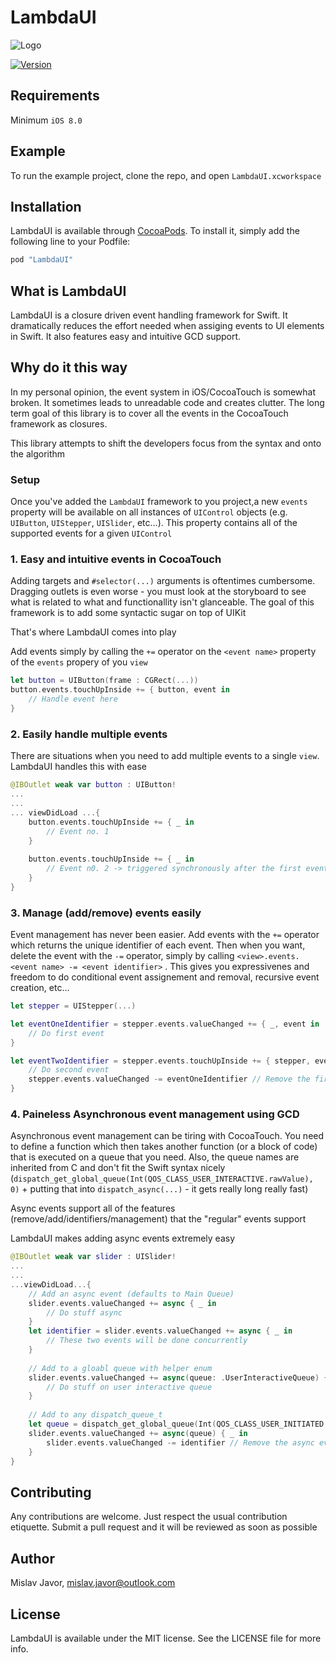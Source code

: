 # LambdaUI


![Logo](http://i.imgur.com/90cVzLB.png)

[![Version](https://img.shields.io/cocoapods/v/LambdaUI.svg?style=flat)](http://cocoapods.org/pods/LambdaUI)

## Requirements

Minimum `iOS 8.0`

## Example

To run the example project, clone the repo, and open `LambdaUI.xcworkspace`
## Installation

LambdaUI is available through [CocoaPods](http://cocoapods.org). To install
it, simply add the following line to your Podfile:

```ruby
pod "LambdaUI"
```

## What is LambdaUI

LambdaUI is a closure driven event handling framework for Swift. It dramatically reduces the effort needed when assiging events to UI elements in Swift. It also features easy and intuitive GCD support.

## Why do it this way

In my personal opinion, the event system in iOS/CocoaTouch is somewhat broken. It sometimes leads to unreadable code and creates clutter. The long term goal of this library is to cover all the events in the CocoaTouch framework as closures.

This library attempts to shift the developers focus from the syntax and onto the algorithm
### Setup

Once you've added the `LambdaUI` framework to you project,a new `events` property will be available on all instances of `UIControl` objects (e.g. `UIButton`, `UIStepper`, `UISlider`, etc...). This property contains all of the supported events for a given `UIControl`

### 1. Easy and intuitive events in CocoaTouch
Adding targets and `#selector(...)` arguments is oftentimes cumbersome. Dragging outlets is even worse - you must look at the storyboard to see what is related to what and functionallity isn't glanceable. The goal of this framework is to add some syntactic sugar on top of UIKit

That's where LambdaUI comes into play

Add events simply by calling the `+=` operator on the `<event name>` property of the  `events` propery of you `view`
```swift
let button = UIButton(frame : CGRect(...))
button.events.touchUpInside += { button, event in
    // Handle event here
}
```

### 2. Easily handle multiple events
There are situations when you need to add multiple events to a single `view`. LambdaUI handles this with ease

```swift
@IBOutlet weak var button : UIButton!
...
...
... viewDidLoad ...{
    button.events.touchUpInside += { _ in 
        // Event no. 1
    }
    
    button.events.touchUpInside += { _ in
        // Event n0. 2 -> triggered synchronously after the first event is complete
    }
}
```

### 3. Manage (add/remove) events easily
Event management has never been easier. Add events with the `+=` operator which returns the unique identifier of each event. Then when you want, delete the event with the `-=` operator, simply by calling `<view>.events.<event name> -= <event identifier>` . This gives you expressivenes and freedom to do conditional event assignement and removal, recursive event creation, etc...

```swift
let stepper = UIStepper(...)

let eventOneIdentifier = stepper.events.valueChanged += { _, event in 
    // Do first event
}

let eventTwoIdentifier = stepper.events.touchUpInside += { stepper, event in
    // Do second event
    stepper.events.valueChanged -= eventOneIdentifier // Remove the first event -> when value changes, it wont be fired again
}
```

### 4. Paineless Asynchronous event management using GCD
Asynchronous event management can be tiring with CocoaTouch. You need to define a function which then takes another function (or a block of code) that is executed on a queue that you need. Also, the queue names are inherited from C and don't fit the Swift syntax nicely (`dispatch_get_global_queue(Int(QOS_CLASS_USER_INTERACTIVE.rawValue), 0)` + putting that into `dispatch_async(...)` - it gets really long really fast)

Async events support all of the features (remove/add/identifiers/management) that the "regular" events support

LambdaUI makes adding async events extremely easy
```swift
@IBOutlet weak var slider : UISlider!
...
...
...viewDidLoad...{
    // Add an async event (defaults to Main Queue)
    slider.events.valueChanged += async { _ in
        // Do stuff async
    }
    let identifier = slider.events.valueChanged += async { _ in
        // These two events will be done concurrently
    }
    
    // Add to a gloabl queue with helper enum
    slider.events.valueChanged += async(queue: .UserInteractiveQueue) { _ in
        // Do stuff on user interactive queue
    }
    
    // Add to any dispatch_queue_t
    let queue = dispatch_get_global_queue(Int(QOS_CLASS_USER_INITIATED.rawValue), 0)
    slider.events.valueChanged += async(queue) { _ in 
        slider.events.valueChanged -= identifier // Remove the async event normally
    }
}
```

## Contributing
Any contributions are welcome. Just respect the usual contribution etiquette. Submit a pull request and it will be reviewed as soon as possible

## Author

Mislav Javor, mislav.javor@outlook.com

## License

LambdaUI is available under the MIT license. See the LICENSE file for more info.
